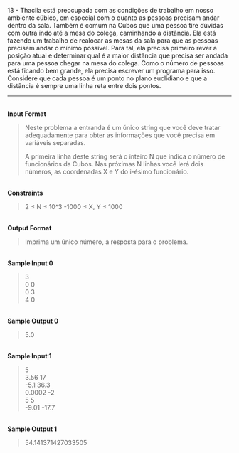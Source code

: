 13 - Thacila está preocupada com as condições de trabalho em nosso ambiente cúbico, em especial com o quanto as pessoas precisam andar dentro da sala. Também é comum na Cubos que uma pessoa tire dúvidas com outra indo até a mesa do colega, caminhando a distância. Ela está fazendo um trabalho de realocar as mesas da sala para que as pessoas precisem andar o mínimo possível. Para tal, ela precisa primeiro rever a posição atual e determinar qual é a maior distância que precisa ser andada para uma pessoa chegar na mesa do colega. Como o número de pessoas está ficando bem grande, ela precisa escrever um programa para isso. Considere que cada pessoa é um ponto no plano euclidiano e que a distância é sempre uma linha reta entre dois pontos.

---

<br>**Input Format**
>Neste problema a entranda é um único string que você deve tratar adequadamente para obter as informações que você precisa em variáveis separadas.
>
>A primeira linha deste string será o inteiro N que indica o número de funcionários da Cubos. Nas próximas N linhas você lerá dois números, as coordenadas X e Y do i-ésimo funcionário.

<br>**Constraints**
>2 ≤ N ≤ 10^3 -1000 ≤ X, Y ≤ 1000

<br>**Output Format**
>Imprima um único número, a resposta para o problema.

<br>**Sample Input 0**
>3  
0 0  
0 3  
4 0  

<br>**Sample Output 0**
>5.0

<br>**Sample Input 1**
>5  
3.56 17  
-5.1 36.3  
0.0002 -2  
5 5  
-9.01 -17.7

<br>**Sample Output 1**
>54.141371427033505
